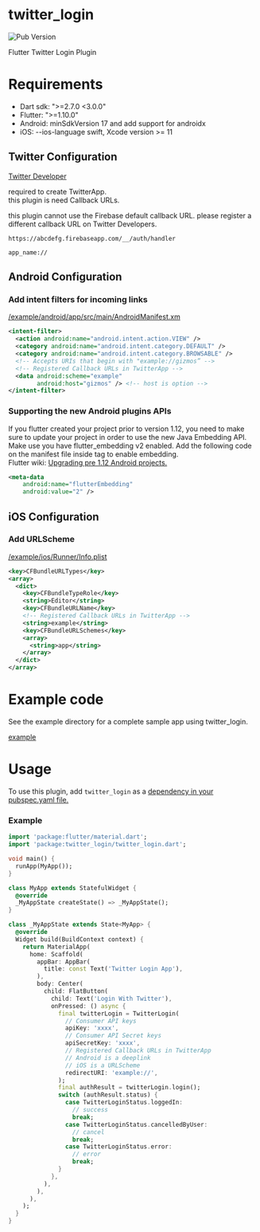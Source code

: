 # twitter_login

![Pub Version](https://img.shields.io/pub/v/twitter_login?color=blue)

Flutter Twitter Login Plugin

# Requirements
- Dart sdk: ">=2.7.0 <3.0.0"
- Flutter: ">=1.10.0"
- Android: minSdkVersion 17 and add support for androidx
- iOS: --ios-language swift, Xcode version >= 11


## Twitter Configuration
[Twitter Developer](https://developer.twitter.com/)

required to create TwitterApp.  
this plugin is need Callback URLs.

this plugin cannot use the Firebase default callback URL.
please register a different callback URL on Twitter Developers.

```
https://abcdefg.firebaseapp.com/__/auth/handler

app_name://
```

## Android Configuration

### Add intent filters for incoming links

[/example/android/app/src/main/AndroidManifest.xm](https://github.com/0maru/twitter_login/blob/master/example/android/app/src/main/AndroidManifest.xml)

```xml
<intent-filter>
  <action android:name="android.intent.action.VIEW" />
  <category android:name="android.intent.category.DEFAULT" />
  <category android:name="android.intent.category.BROWSABLE" />
  <!-- Accepts URIs that begin with "example://gizmos” -->
  <!-- Registered Callback URLs in TwitterApp -->
  <data android:scheme="example"
        android:host="gizmos" /> <!-- host is option -->
</intent-filter>
```



### Supporting the new Android plugins APIs

If you flutter created your project prior to version 1.12, you need to make sure to update your project in order to use the new Java Embedding API.  
Make use you have flutter_embedding v2 enabled. Add the following code on the manifest file inside <application> tag to enable embedding.  
Flutter wiki: [Upgrading pre 1.12 Android projects.](https://github.com/flutter/flutter/wiki/Upgrading-pre-1.12-Android-projects)  

```xml
<meta-data
    android:name="flutterEmbedding"
    android:value="2" />
```



## iOS Configuration

### Add URLScheme

[/example/ios/Runner/Info.plist](https://github.com/0maru/twitter_login/blob/master/example/ios/Runner/Info.plist#L21)

```xml
<key>CFBundleURLTypes</key>
<array>
  <dict>
    <key>CFBundleTypeRole</key>
    <string>Editor</string>
    <key>CFBundleURLName</key>
    <!-- Registered Callback URLs in TwitterApp -->
    <string>example</string>
    <key>CFBundleURLSchemes</key>
    <array>
      <string>app</string>
    </array>
  </dict>
</array>
```

# Example code 

See the example directory for a complete sample app using twitter_login.  

[example](https://github.com/0maru/twitter_login/tree/master/example)

# Usage

To use this plugin, add `twitter_login` as a [dependency in your pubspec.yaml file.](https://flutter.dev/platform-plugins/)  

### Example

```dart
import 'package:flutter/material.dart';
import 'package:twitter_login/twitter_login.dart';

void main() {
  runApp(MyApp());
}

class MyApp extends StatefulWidget {
  @override
  _MyAppState createState() => _MyAppState();
}

class _MyAppState extends State<MyApp> {
  @override
  Widget build(BuildContext context) {
    return MaterialApp(
      home: Scaffold(
        appBar: AppBar(
          title: const Text('Twitter Login App'),
        ),
        body: Center(
          child: FlatButton(
            child: Text('Login With Twitter'),
            onPressed: () async {
              final twitterLogin = TwitterLogin(  
                // Consumer API keys 
                apiKey: 'xxxx',
                // Consumer API Secret keys 
                apiSecretKey: 'xxxx',
                // Registered Callback URLs in TwitterApp
                // Android is a deeplink
                // iOS is a URLScheme
                redirectURI: 'example://',
              );
              final authResult = twitterLogin.login();
              switch (authResult.status) {
                case TwitterLoginStatus.loggedIn:
                  // success
                  break;
                case TwitterLoginStatus.cancelledByUser:
                  // cancel
                  break;
                case TwitterLoginStatus.error:
                  // error
                  break;
              }
            },
          ),
        ),
      ),
    );
  }
}
```
